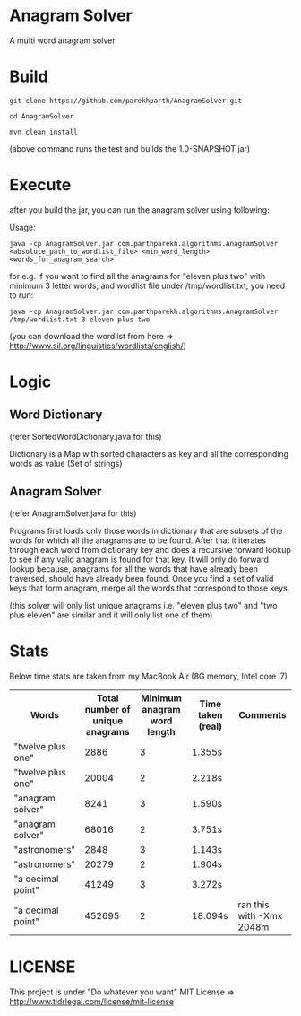 # Anagram Solver
A multi word anagram solver

# Build
	git clone https://github.com/parekhparth/AnagramSolver.git

	cd AnagramSolver

	mvn clean install
(above command runs the test and builds the 1.0-SNAPSHOT jar)

# Execute
after you build the jar, you can run the anagram solver using following:

Usage:
	
	java -cp AnagramSolver.jar com.parthparekh.algorithms.AnagramSolver <absolute_path_to_wordlist_file> <min_word_length> <words_for_anagram_search>

for e.g. if you want to find all the anagrams for "eleven plus two" with minimum 3 letter words, and wordlist file under /tmp/wordlist.txt, you need to run:

	java -cp AnagramSolver.jar com.parthparekh.algorithms.AnagramSolver /tmp/wordlist.txt 3 eleven plus two

(you can download the wordlist from here => http://www.sil.org/linguistics/wordlists/english/)

# Logic

## Word Dictionary
(refer SortedWordDictionary.java for this)

Dictionary is a Map with sorted characters as key and all the corresponding words as value (Set of strings)

## Anagram Solver
(refer AnagramSolver.java for this)

Programs first loads only those words in dictionary that are subsets of the words for which all the anagrams are to be found.
After that it iterates through each word from dictionary key and does a recursive forward lookup to see if any valid anagram is found for that key.
It will only do forward lookup because, anagrams for all the words that have already been traversed, should have already been found.
Once you find a set of valid keys that form anagram, merge all the words that correspond to those keys.

(this solver will only list unique anagrams i.e. "eleven plus two" and "two plus eleven" are similar and it will only list one of them)


# Stats

Below time stats are taken from my MacBook Air (8G memory, Intel core i7)
<table border="0">
<tr>
	<th>Words</th>
	<th>Total number of unique anagrams</th>
	<th>Minimum anagram word length</th>
	<th>Time taken (real)</th>
	<th>Comments</th>
</tr>

<tr>
	<td>"twelve plus one"</td>
	<td>2886</td>
	<td>3</td>
	<td>1.355s</td>
	<td></td>
</tr>

<tr>
	<td>"twelve plus one"</td>
	<td>20004</td>
	<td>2</td>
	<td>2.218s</td>
	<td></td>
</tr>

<tr>
	<td>"anagram solver"</td>
	<td>8241</td>
	<td>3</td>
	<td>1.590s</td>
	<td></td>
</tr>

<tr>
	<td>"anagram solver"</td>
	<td>68016</td>
	<td>2</td>
	<td>3.751s</td>
	<td></td>
</tr>

<tr>
	<td>"astronomers"</td>
	<td>2848</td>
	<td>3</td>
	<td>1.143s</td>
	<td></td>
</tr>

<tr>
	<td>"astronomers"</td>
	<td>20279</td>
	<td>2</td>
	<td>1.904s</td>
	<td></td>
</tr>

<tr>
	<td>"a decimal point"</td>
	<td>41249</td>
	<td>3</td>
	<td>3.272s</td>
	<td></td>
</tr>

<tr>
	<td>"a decimal point"</td>
	<td>452695</td>
	<td>2</td>
	<td>18.094s</td>
	<td>ran this with -Xmx 2048m</td>
</tr>
</table>


# LICENSE

This project is under "Do whatever you want" MIT License => http://www.tldrlegal.com/license/mit-license
